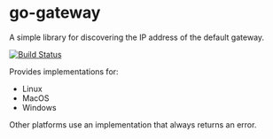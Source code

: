 # go-gateway

A simple library for discovering the IP address of the default gateway.


[![Build Status](https://travis-ci.org/walter-du/go-gateway.svg)](https://travis-ci.org/walter-du/go-gateway)

Provides implementations for:

+ Linux
+ MacOS 
+ Windows

Other platforms use an implementation that always returns an error.
